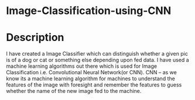 # Image-Classification-using-CNN

# Description

I have created a  Image Classifier which can distinguish whether a given pic is of a dog or cat or something else depending upon fed data. I have used a machine learning algorithms out there which is used for Image Classification i.e. Convolutional Neural Network(or CNN).
 CNN – as we know its a machine learning algorithm for machines to understand the features of the image with foresight and remember the features to guess whether the name of the new image fed to the machine. 
